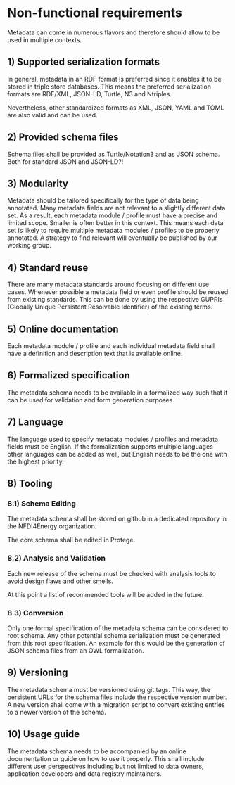 # Non-functional requirements

Metadata can come in numerous flavors and therefore should allow to be used in multiple contexts.

## 1) Supported serialization formats

In general, metadata in an RDF format is preferred since it enables it to be stored in triple store databases.
This means the preferred serialization formats are RDF/XML, JSON-LD, Turtle, N3 and Ntriples.


Nevertheless, other standardized formats as XML, JSON, YAML and TOML are also valid and can be used.

## 2) Provided schema files

Schema files shall be provided as Turtle/Notation3 and as JSON schema.
Both for standard JSON and JSON-LD?!

## 3) Modularity

Metadata should be tailored specifically for the type of data being annotated.
Many metadata fields are not relevant to a slightly different data set.
As a result, each metadata module / profile must have a precise and limited scope.
Smaller is often better in this context.
This means each data set is likely to require multiple metadata modules / profiles to be properly annotated.
A strategy to find relevant will eventually be published by our working group.

## 4) Standard reuse

There are many metadata standards around focusing on different use cases.
Whenever possible a metadata field or even profile should be reused from existing standards.
This can be done by using the respective GUPRIs (Globally Unique Persistent Resolvable Identifier) of the existing terms.

## 5) Online documentation

Each metadata module / profile and each individual metadata field shall have a definition and description text that is available online.

## 6) Formalized specification

The metadata schema needs to be available in a formalized way such that it can be used for validation and form generation purposes.

## 7) Language

The language used to specify metadata modules / profiles and metadata fields must be English.
If the formalization supports multiple languages other languages can be added as well, but English needs to be the one with the highest priority.

## 8) Tooling

### 8.1) Schema Editing

The metadata schema shall be stored on github in a dedicated repository in the NFDI4Energy organization.

The core schema shall be edited in Protege.

### 8.2) Analysis and Validation

Each new release of the schema must be checked with analysis tools to avoid design flaws and other smells.

At this point a list of recommended tools will be added in the future.

### 8.3) Conversion

Only one formal specification of the metadata schema can be considered to root schema.
Any other potential schema serialization must be generated from this root specification.
An example for this would be the generation of JSON schema files from an OWL formalization.

## 9) Versioning

The metadata schema must be versioned using git tags.
This way, the persistent URLs for the schema files include the respective version number.
A new version shall come with a migration script to convert existing entries to a newer version of the schema.

## 10) Usage guide

The metadata schema needs to be accompanied by an online documentation or guide on how to use it properly.
This shall include different user perspectives including but not limited to data owners, application developers and data registry maintainers.
